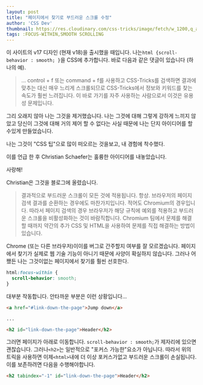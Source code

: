 ```yaml
---
layout: post
title: "페이지에서 찾기로 부드러운 스크롤 수정"
author: 'CSS Dev'
thumbnail: https://res.cloudinary.com/css-tricks/image/fetch/w_1200,q_auto,f_auto/https://css-tricks.com/wp-content/uploads/2021/01/smooth-scroll.jpg
tags: :FOCUS-WITHIN,SMOOTH SCROLLING
---
```



이 사이트의 v17 디자인 (현재 v18)을 출시했을 때입니다.
 나는`html {scroll-behavior : smooth;
 }`을 CSS에 추가합니다.
 바로 다음과 같은 댓글이 있습니다 (하나의 예).

> … control + f 또는 command + f를 사용하고 CSS-Tricks를 검색하면 결과에 맞추는 대신 매우 느리게 스크롤되므로 CSS-Tricks에서 정보와 키워드를 찾는 속도가 훨씬 느려집니다.
 이 바로 가기를 자주 사용하는 사람으로서 이것은 유용성 문제입니다.

그리 오래지 않아 나는 그것을 제거했습니다.
 나는 그것에 대해 그렇게 강하게 느끼지 않았고 당신이 그것에 대해 거의 제어 할 수 없다는 사실 때문에 나는 단지 아이디어를 할 수있게 만들었습니다.

나는 그것이 "CSS 팁"으로 많이 떠오르는 것을보고, 내 경험에 착수했다.

이를 언급 한 후 Christian Schaefer는 훌륭한 아이디어를 내놓았습니다.

사랑해!

Christian은 그것을 블로그에 올렸습니다.

> 결과적으로 부드러운 스크롤이 모든 것에 적용됩니다.
 항상.
 브라우저의 페이지 검색 결과를 순환하는 경우에도 마찬가지입니다.
 적어도 Chromium의 경우입니다.
 따라서 페이지 검색의 경우 브라우저가 해당 규칙에 예외를 적용하고 부드러운 스크롤을 비활성화하는 것이 바람직합니다.
 Chromium 팀에서 문제를 해결할 때까지 약간의 추가 CSS 및 HTML을 사용하여 문제를 직접 해결하는 방법이 있습니다.

Chrome (또는 다른 브라우저)이이를 버그로 간주할지 여부를 잘 모르겠습니다.
 페이지에서 찾기가 실제로 웹 기술 기능이 아니기 때문에 사양이 확실하지 않습니다.
 그러나 어쨌든 나는 그것이없는 페이지에서 찾기를 훨씬 선호한다.

```css
html:focus-within {
  scroll-behavior: smooth;
}
```

대부분 작동합니다.
 안타까운 부분은 이런 상황입니다…

```html
<a href="#link-down-the-page">Jump down</a>

...

<h2 id="link-down-the-page">Header</h2>
```

그러면 페이지가 아래로 이동합니다.
 `scroll-behavior : smooth;`가 제자리에 있으면 괜찮습니다.
 그러나`<h2>`는 일반적으로 "포커스 가능한"요소가 아닙니다.
 따라서 위의 트릭을 사용하면 이제`<html>`내에 더 이상 포커스가없고 부드러운 스크롤이 손실됩니다.
 이를 보존하려면 다음을 수행해야합니다.

```html
<h2 tabindex="-1" id="link-down-the-page">Header</h2>
```